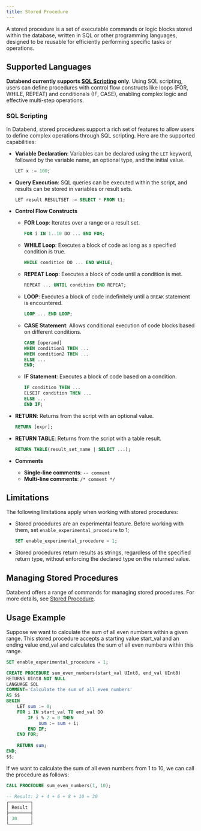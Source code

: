 ```yaml
---
title: Stored Procedure
---
```


A stored procedure is a set of executable commands or logic blocks stored within the database, written in SQL or other programming languages, designed to be reusable for efficiently performing specific tasks or operations.

## Supported Languages

**Databend currently supports [SQL Scripting](#sql-scripting) only**. Using SQL scripting, users can define procedures with control flow constructs like loops (FOR, WHILE, REPEAT) and conditionals (IF, CASE), enabling complex logic and effective multi-step operations.

### SQL Scripting

In Databend, stored procedures support a rich set of features to allow users to define complex operations through SQL scripting. Here are the supported capabilities:

- **Variable Declaration**: Variables can be declared using the `LET` keyword, followed by the variable name, an optional type, and the initial value.

    ```sql title='Examples:'
    LET x := 100;
    ```

- **Query Execution**: SQL queries can be executed within the script, and results can be stored in variables or result sets.

    ```sql title='Examples:'
    LET result RESULTSET := SELECT * FROM t1;
    ```

- **Control Flow Constructs**
  - **FOR Loop**: Iterates over a range or a result set.

    ```sql title='Examples:'
    FOR i IN 1..10 DO ... END FOR;
    ```

  - **WHILE Loop**: Executes a block of code as long as a specified condition is true.

    ```sql title='Examples:'
    WHILE condition DO ... END WHILE;
    ```

  - **REPEAT Loop**: Executes a block of code until a condition is met.

    ```sql title='Examples:'
    REPEAT ... UNTIL condition END REPEAT;
    ```

  - **LOOP**: Executes a block of code indefinitely until a `BREAK` statement is encountered.

    ```sql title='Examples:'
    LOOP ... END LOOP;
    ```

  - **CASE Statement**: Allows conditional execution of code blocks based on different conditions.

    ```sql title='Examples:'
    CASE [operand]
    WHEN condition1 THEN ...
    WHEN condition2 THEN ...
    ELSE ...
    END;
    ```

  - **IF Statement**: Executes a block of code based on a condition.

    ```sql title='Examples:'
    IF condition THEN ...
    ELSEIF condition THEN ...
    ELSE ...
    END IF;
    ```

- **RETURN**: Returns from the script with an optional value.

    ```sql title='Examples:'
    RETURN [expr];
    ```

- **RETURN TABLE**: Returns from the script with a table result.

    ```sql title='Examples:'
    RETURN TABLE(result_set_name | SELECT ...);
    ```

- **Comments**
  - **Single-line comments**: `-- comment`
  - **Multi-line comments**: `/* comment */`

## Limitations

The following limitations apply when working with stored procedures:

- Stored procedures are an experimental feature. Before working with them, set `enable_experimental_procedure` to 1;

    ```sql
    SET enable_experimental_procedure = 1;
    ```

- Stored procedures return results as strings, regardless of the specified return type, without enforcing the declared type on the returned value.

## Managing Stored Procedures

Databend offers a range of commands for managing stored procedures. For more details, see [Stored Procedure](/sql/sql-commands/ddl/procedure/).

## Usage Example

Suppose we want to calculate the sum of all even numbers within a given range. This stored procedure accepts a starting value start_val and an ending value end_val and calculates the sum of all even numbers within this range.

```sql
SET enable_experimental_procedure = 1;

CREATE PROCEDURE sum_even_numbers(start_val UInt8, end_val UInt8) 
RETURNS UInt8 NOT NULL 
LANGUAGE SQL 
COMMENT='Calculate the sum of all even numbers' 
AS $$
BEGIN
    LET sum := 0;
    FOR i IN start_val TO end_val DO
        IF i % 2 = 0 THEN
            sum := sum + i;
        END IF;
    END FOR;
    
    RETURN sum;
END;
$$;
```

If we want to calculate the sum of all even numbers from 1 to 10, we can call the procedure as follows:

```sql
CALL PROCEDURE sum_even_numbers(1, 10);

-- Result: 2 + 4 + 6 + 8 + 10 = 30
┌────────┐
│ Result │
├────────┤
│ 30     │
└────────┘
```

